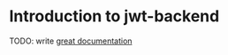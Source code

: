 # Introduction to jwt-backend

TODO: write [great documentation](http://jacobian.org/writing/what-to-write/)
